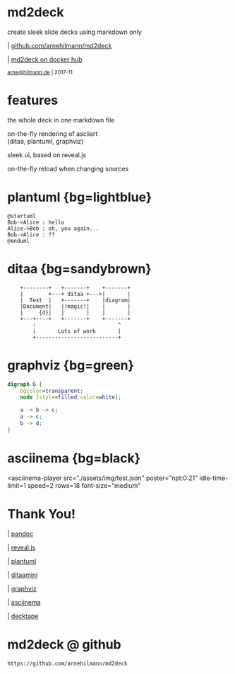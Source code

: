 
# md2deck

create sleek slide decks using markdown only

| [github.com/arnehilmann/md2deck](https://github.com/arnehilmann/md2deck)

| [md2deck on docker hub](https://hub.docker.com/r/arne/md2deck/)

<small> arne@hilmann.de | 2017-11 </small>


# features

the whole deck in one markdown file

on-the-fly rendering of asciiart<br> (ditaa, plantuml, graphviz)

sleek ui, based on reveal.js

on-the-fly reload when changing sources


# plantuml {bg=lightblue}

```plantuml
@startuml
Bob->Alice : hello
Alice->Bob : oh, you again...
Bob->Alice : ??
@enduml
```


# ditaa {bg=sandybrown}

```{.ditaa args="--scale 1 --transparent"}
    +--------+   +-------+    +-------+
    |        +---+ ditaa +--->|       |
    |  Text  |   +-------+    |diagram|
    |Document|   |!magic!|    |       |
    |     {d}|   |       |    |       |
    +---+----+   +-------+    +-------+
        :                          ^
        |       Lots of work       |
        +--------------------------+
```

# graphviz {bg=green}

```dot
digraph G {
    bgcolor=transparent;
    node [style=filled,color=white];

    a -> b -> c;
    a -> c;
    b -> d;
}
```


# asciinema {bg=black}

<asciinema-player
    src="./assets/img/test.json"
    poster="npt:0:21"
    idle-time-limit=1
    speed=2
    rows=18
    font-size="medium"
></asciinema-player>


# Thank You!

| [pandoc](http://pandoc.org)

| [reveal.js](http://lab.hakim.se/reveal-js/#/)

| [plantuml](http://plantuml.com)

| [ditaamini](https://github.com/pepijnve/ditaa.git)

| [graphviz](http://www.graphviz.org)

| [asciinema](https://github.com/asciinema/asciinema-player)

| [decktape](https://github.com/astefanutti/decktape)


# md2deck @ github

```qr
https://github.com/arnehilmann/md2deck
```




<script src="assets/3rdparty/asciinema-player.js"></script>
